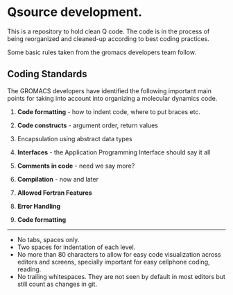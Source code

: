 Qsource development.
================================================================================

This is a repository to hold clean Q code.
The code is in the process of being reorganized and cleaned-up
according to best coding practices.

Some basic rules taken from the gromacs developers team follow.

Coding Standards
--------------------------------------------------------------------------------

The GROMACS developers have identified the following important main
points for taking into account into organizing a molecular dynamics
code.  

1. **Code formatting** - how to indent code, where to put braces etc.  
2. **Code constructs** - argument order, return values  
3. Encapsulation using abstract data types  
4. **Interfaces** - the Application Programming Interface should say it
   all  
5. **Comments in code** - need we say more?  
6. **Compilation** - now and later  
7. **Allowed Fortran Features**  
8. **Error Handling**  



1. **Code formatting**  
--------------------------------------------------------------------------------

* No tabs, spaces only.  
* Two spaces for indentation of each level.  
* No more than 80 characters to allow for easy code visualization
  across editors and screens, specially important for easy cellphone
  coding, reading.  
* No trailing whitespaces. They are not seen by default in most
  editors but still count as changes in git.  


